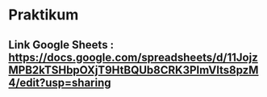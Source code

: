 # Praktikum

## Link Google Sheets : https://docs.google.com/spreadsheets/d/11JojzMPB2kTSHbpOXjT9HtBQUb8CRK3PImVlts8pzM4/edit?usp=sharing